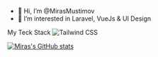 - 👋 Hi, I’m @MirasMustimov
- 👀 I’m interested in Laravel, VueJs & UI Design

My Teck Stack
![Tailwind CSS](https://img.shields.io/static/v1?style=for-the-badge&message=Tailwind+CSS&color=222222&logo=Tailwind+CSS&logoColor=06B6D4&label=)


[![Miras's GitHub stats](https://github-readme-stats.vercel.app/api?username=MirasMustimov&count_private=true&show_icons=true&line_height=20)](https://github.com/anuraghazra/github-readme-stats)



<!---
MirasMustimov/MirasMustimov is a ✨ special ✨ repository because its `README.md` (this file) appears on your GitHub profile.
You can click the Preview link to take a look at your changes.
--->
